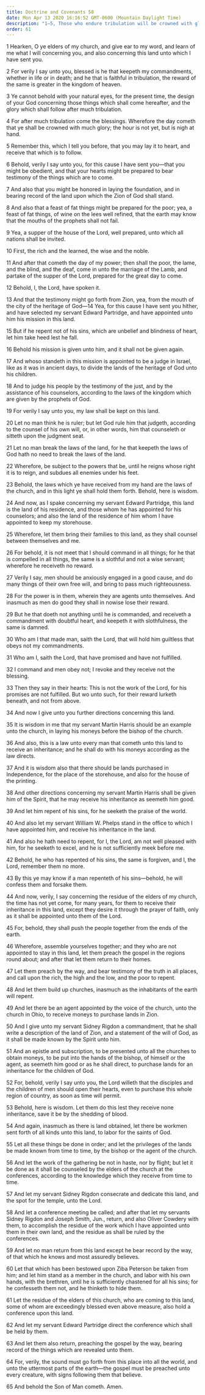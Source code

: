 ```yaml
---
title: Doctrine and Covenants 58
date: Mon Apr 13 2020 16:16:52 GMT-0600 (Mountain Daylight Time)
description: "1–5, Those who endure tribulation will be crowned with glory; 6–12, The Saints are to prepare for the marriage of the Lamb and the supper of the Lord; 13–18, Bishops are judges in Israel; 19–23, The Saints are to obey the laws of the land; 24–29, Men should use their agency to do good; 30–33, The Lord commands and revokes; 34–43, To repent, men must confess and forsake their sins; 44–58, The Saints are to purchase their inheritance and gather in Missouri; 59–65, The gospel must be preached unto every creature."
order: 61
---
```


1 Hearken, O ye elders of my church, and give ear to my word, and learn of me what I will concerning you, and also concerning this land unto which I have sent you.

2 For verily I say unto you, blessed is he that keepeth my commandments, whether in life or in death; and he that is faithful in tribulation, the reward of the same is greater in the kingdom of heaven.

3 Ye cannot behold with your natural eyes, for the present time, the design of your God concerning those things which shall come hereafter, and the glory which shall follow after much tribulation.

4 For after much tribulation come the blessings. Wherefore the day cometh that ye shall be crowned with much glory; the hour is not yet, but is nigh at hand.

5 Remember this, which I tell you before, that you may lay it to heart, and receive that which is to follow.

6 Behold, verily I say unto you, for this cause I have sent you—that you might be obedient, and that your hearts might be prepared to bear testimony of the things which are to come.

7 And also that you might be honored in laying the foundation, and in bearing record of the land upon which the Zion of God shall stand.

8 And also that a feast of fat things might be prepared for the poor; yea, a feast of fat things, of wine on the lees well refined, that the earth may know that the mouths of the prophets shall not fail.

9 Yea, a supper of the house of the Lord, well prepared, unto which all nations shall be invited.

10 First, the rich and the learned, the wise and the noble.

11 And after that cometh the day of my power; then shall the poor, the lame, and the blind, and the deaf, come in unto the marriage of the Lamb, and partake of the supper of the Lord, prepared for the great day to come.

12 Behold, I, the Lord, have spoken it.

13 And that the testimony might go forth from Zion, yea, from the mouth of the city of the heritage of God—14 Yea, for this cause I have sent you hither, and have selected my servant Edward Partridge, and have appointed unto him his mission in this land.

15 But if he repent not of his sins, which are unbelief and blindness of heart, let him take heed lest he fall.

16 Behold his mission is given unto him, and it shall not be given again.

17 And whoso standeth in this mission is appointed to be a judge in Israel, like as it was in ancient days, to divide the lands of the heritage of God unto his children.

18 And to judge his people by the testimony of the just, and by the assistance of his counselors, according to the laws of the kingdom which are given by the prophets of God.

19 For verily I say unto you, my law shall be kept on this land.

20 Let no man think he is ruler; but let God rule him that judgeth, according to the counsel of his own will, or, in other words, him that counseleth or sitteth upon the judgment seat.

21 Let no man break the laws of the land, for he that keepeth the laws of God hath no need to break the laws of the land.

22 Wherefore, be subject to the powers that be, until he reigns whose right it is to reign, and subdues all enemies under his feet.

23 Behold, the laws which ye have received from my hand are the laws of the church, and in this light ye shall hold them forth. Behold, here is wisdom.

24 And now, as I spake concerning my servant Edward Partridge, this land is the land of his residence, and those whom he has appointed for his counselors; and also the land of the residence of him whom I have appointed to keep my storehouse.

25 Wherefore, let them bring their families to this land, as they shall counsel between themselves and me.

26 For behold, it is not meet that I should command in all things; for he that is compelled in all things, the same is a slothful and not a wise servant; wherefore he receiveth no reward.

27 Verily I say, men should be anxiously engaged in a good cause, and do many things of their own free will, and bring to pass much righteousness.

28 For the power is in them, wherein they are agents unto themselves. And inasmuch as men do good they shall in nowise lose their reward.

29 But he that doeth not anything until he is commanded, and receiveth a commandment with doubtful heart, and keepeth it with slothfulness, the same is damned.

30 Who am I that made man, saith the Lord, that will hold him guiltless that obeys not my commandments.

31 Who am I, saith the Lord, that have promised and have not fulfilled.

32 I command and men obey not; I revoke and they receive not the blessing.

33 Then they say in their hearts: This is not the work of the Lord, for his promises are not fulfilled. But wo unto such, for their reward lurketh beneath, and not from above.

34 And now I give unto you further directions concerning this land.

35 It is wisdom in me that my servant Martin Harris should be an example unto the church, in laying his moneys before the bishop of the church.

36 And also, this is a law unto every man that cometh unto this land to receive an inheritance; and he shall do with his moneys according as the law directs.

37 And it is wisdom also that there should be lands purchased in Independence, for the place of the storehouse, and also for the house of the printing.

38 And other directions concerning my servant Martin Harris shall be given him of the Spirit, that he may receive his inheritance as seemeth him good.

39 And let him repent of his sins, for he seeketh the praise of the world.

40 And also let my servant William W. Phelps stand in the office to which I have appointed him, and receive his inheritance in the land.

41 And also he hath need to repent, for I, the Lord, am not well pleased with him, for he seeketh to excel, and he is not sufficiently meek before me.

42 Behold, he who has repented of his sins, the same is forgiven, and I, the Lord, remember them no more.

43 By this ye may know if a man repenteth of his sins—behold, he will confess them and forsake them.

44 And now, verily, I say concerning the residue of the elders of my church, the time has not yet come, for many years, for them to receive their inheritance in this land, except they desire it through the prayer of faith, only as it shall be appointed unto them of the Lord.

45 For, behold, they shall push the people together from the ends of the earth.

46 Wherefore, assemble yourselves together; and they who are not appointed to stay in this land, let them preach the gospel in the regions round about; and after that let them return to their homes.

47 Let them preach by the way, and bear testimony of the truth in all places, and call upon the rich, the high and the low, and the poor to repent.

48 And let them build up churches, inasmuch as the inhabitants of the earth will repent.

49 And let there be an agent appointed by the voice of the church, unto the church in Ohio, to receive moneys to purchase lands in Zion.

50 And I give unto my servant Sidney Rigdon a commandment, that he shall write a description of the land of Zion, and a statement of the will of God, as it shall be made known by the Spirit unto him.

51 And an epistle and subscription, to be presented unto all the churches to obtain moneys, to be put into the hands of the bishop, of himself or the agent, as seemeth him good or as he shall direct, to purchase lands for an inheritance for the children of God.

52 For, behold, verily I say unto you, the Lord willeth that the disciples and the children of men should open their hearts, even to purchase this whole region of country, as soon as time will permit.

53 Behold, here is wisdom. Let them do this lest they receive none inheritance, save it be by the shedding of blood.

54 And again, inasmuch as there is land obtained, let there be workmen sent forth of all kinds unto this land, to labor for the saints of God.

55 Let all these things be done in order; and let the privileges of the lands be made known from time to time, by the bishop or the agent of the church.

56 And let the work of the gathering be not in haste, nor by flight; but let it be done as it shall be counseled by the elders of the church at the conferences, according to the knowledge which they receive from time to time.

57 And let my servant Sidney Rigdon consecrate and dedicate this land, and the spot for the temple, unto the Lord.

58 And let a conference meeting be called; and after that let my servants Sidney Rigdon and Joseph Smith, Jun., return, and also Oliver Cowdery with them, to accomplish the residue of the work which I have appointed unto them in their own land, and the residue as shall be ruled by the conferences.

59 And let no man return from this land except he bear record by the way, of that which he knows and most assuredly believes.

60 Let that which has been bestowed upon Ziba Peterson be taken from him; and let him stand as a member in the church, and labor with his own hands, with the brethren, until he is sufficiently chastened for all his sins; for he confesseth them not, and he thinketh to hide them.

61 Let the residue of the elders of this church, who are coming to this land, some of whom are exceedingly blessed even above measure, also hold a conference upon this land.

62 And let my servant Edward Partridge direct the conference which shall be held by them.

63 And let them also return, preaching the gospel by the way, bearing record of the things which are revealed unto them.

64 For, verily, the sound must go forth from this place into all the world, and unto the uttermost parts of the earth—the gospel must be preached unto every creature, with signs following them that believe.

65 And behold the Son of Man cometh. Amen.
